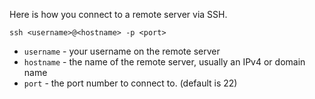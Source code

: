Here is how you connect to a remote server via SSH.

```
ssh <username>@<hostname> -p <port>
```

- `username` - your username on the remote server
- `hostname` - the name of the remote server, usually an IPv4 or domain name
- `port` - the port number to connect to. (default is 22)

